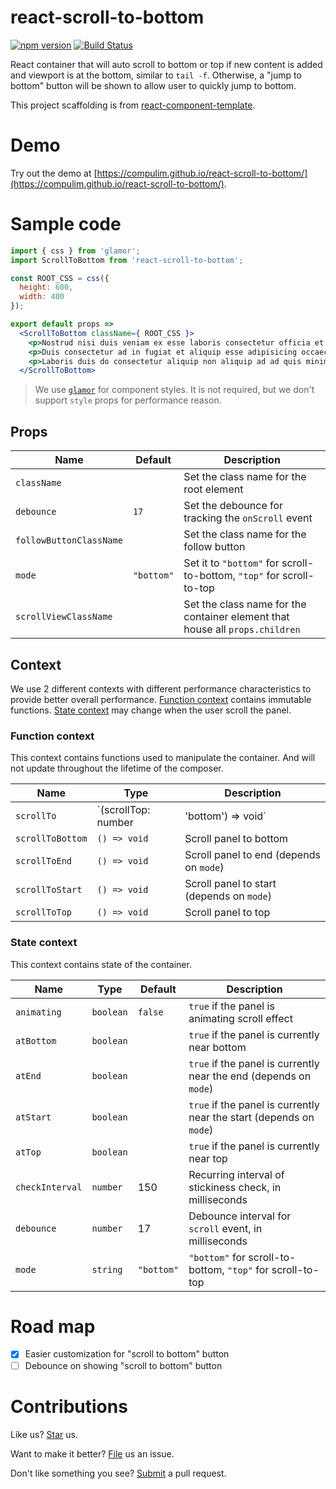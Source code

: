 # react-scroll-to-bottom

[![npm version](https://badge.fury.io/js/react-scroll-to-bottom.svg)](https://badge.fury.io/js/react-scroll-to-bottom) [![Build Status](https://travis-ci.org/compulim/react-scroll-to-bottom.svg?branch=master)](https://travis-ci.org/compulim/react-scroll-to-bottom)

React container that will auto scroll to bottom or top if new content is added and viewport is at the bottom, similar to `tail -f`. Otherwise, a "jump to bottom" button will be shown to allow user to quickly jump to bottom.

This project scaffolding is from [react-component-template](https://github.com/compulim/react-component-template).

# Demo

Try out the demo at [https://compulim.github.io/react-scroll-to-bottom/](https://compulim.github.io/react-scroll-to-bottom/).

# Sample code

```jsx
import { css } from 'glamor';
import ScrollToBottom from 'react-scroll-to-bottom';

const ROOT_CSS = css({
  height: 600,
  width: 400
});

export default props =>
  <ScrollToBottom className={ ROOT_CSS }>
    <p>Nostrud nisi duis veniam ex esse laboris consectetur officia et. Velit cillum est veniam culpa magna sit exercitation excepteur consectetur ea proident. Minim pariatur nisi dolore Lorem ipsum adipisicing do. Ea cupidatat Lorem sunt fugiat. Irure est sunt nostrud commodo sint.</p>
    <p>Duis consectetur ad in fugiat et aliquip esse adipisicing occaecat et sunt ea occaecat ad. Tempor anim consequat commodo veniam nostrud sunt deserunt adipisicing Lorem Lorem magna irure. Eu ut ipsum magna nulla sunt duis Lorem officia pariatur. Nostrud nisi anim nostrud ea est do nostrud cupidatat occaecat dolor labore do anim. Laborum quis veniam ipsum ullamco voluptate sit ea qui adipisicing aliqua sunt dolor nulla. Nulla consequat sunt qui amet. Pariatur esse pariatur veniam non fugiat laboris eu nulla incididunt.</p>
    <p>Laboris duis do consectetur aliquip non aliquip ad ad quis minim. Aute magna tempor occaecat magna fugiat culpa. Commodo id eiusmod ea pariatur consequat fugiat minim est anim. Ipsum amet ipsum eu nisi. Exercitation minim amet incididunt tempor do ut id in officia eu sit est. Dolor qui laboris laboris tempor sunt velit eiusmod non ipsum exercitation ut sint ipsum officia.</p>
  </ScrollToBottom>
```

> We use [`glamor`](https://github.com/threepointone/glamor/) for component styles. It is not required, but we don't support `style` props for performance reason.

## Props

| Name | Default | Description |
| - | - | - |
| `className` | | Set the class name for the root element |
| `debounce` | `17` | Set the debounce for tracking the `onScroll` event |
| `followButtonClassName` | | Set the class name for the follow button |
| `mode` | `"bottom"` | Set it to `"bottom"` for scroll-to-bottom, `"top"` for scroll-to-top |
| `scrollViewClassName` | | Set the class name for the container element that house all `props.children` |

## Context

We use 2 different contexts with different performance characteristics to provide better overall performance. [Function context](#function-context) contains immutable functions. [State context](#state-context) may change when the user scroll the panel.

### Function context

This context contains functions used to manipulate the container. And will not update throughout the lifetime of the composer.

| Name             | Type                                     | Description                               |
|------------------|------------------------------------------|-------------------------------------------|
| `scrollTo`       | `(scrollTop: number | 'bottom') => void` | Scroll panel to specified position        |
| `scrollToBottom` | `() => void`                             | Scroll panel to bottom                    |
| `scrollToEnd`    | `() => void`                             | Scroll panel to end (depends on `mode`)   |
| `scrollToStart`  | `() => void`                             | Scroll panel to start (depends on `mode`) |
| `scrollToTop`    | `() => void`                             | Scroll panel to top                       |

### State context

This context contains state of the container.

| Name            | Type      | Default    | Description                                                         |
|-----------------|-----------|------------|---------------------------------------------------------------------|
| `animating`     | `boolean` | `false`    | `true` if the panel is animating scroll effect                      |
| `atBottom`      | `boolean` |            | `true` if the panel is currently near bottom                        |
| `atEnd`         | `boolean` |            | `true` if the panel is currently near the end (depends on `mode`)   |
| `atStart`       | `boolean` |            | `true` if the panel is currently near the start (depends on `mode`) |
| `atTop`         | `boolean` |            | `true` if the panel is currently near top                           |
| `checkInterval` | `number`  | 150        | Recurring interval of stickiness check, in milliseconds             |
| `debounce`      | `number`  | 17         | Debounce interval for `scroll` event, in milliseconds               |
| `mode`          | `string`  | `"bottom"` | `"bottom"` for scroll-to-bottom, `"top"` for scroll-to-top          |

# Road map

- [x] Easier customization for "scroll to bottom" button
- [ ] Debounce on showing "scroll to bottom" button

# Contributions

Like us? [Star](https://github.com/compulim/react-scroll-to-bottom/stargazers) us.

Want to make it better? [File](https://github.com/compulim/react-scroll-to-bottom/issues) us an issue.

Don't like something you see? [Submit](https://github.com/compulim/react-scroll-to-bottom/pulls) a pull request.
